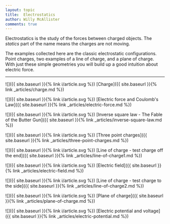 ```yaml
---
layout: topic
title:  Electrostatics
author: Willy McAllister
comments: true
---
```


Electrostatics is the study of the forces between charged objects. The *statics* part of the name means the charges are not moving.

The examples collected here are the classic electrostatic configurations. Point charges, two examples of a line of charge, and a plane of charge. With just these simple geometries you will build up a good intuition about electric force.

----

![]({{ site.baseurl }}{% link i/article.svg %}) [Charge]({{ site.baseurl }}{% link _articles/charge.md %})

![]({{ site.baseurl }}{% link i/article.svg %}) [Electric force and Coulomb's Law]({{ site.baseurl }}{% link _articles/electric-force.md %})

![]({{ site.baseurl }}{% link i/article.svg %}) [Inverse square law - The Fable of the Butter Gun]({{ site.baseurl }}{% link _articles/inverse-square-law.md %})

![]({{ site.baseurl }}{% link i/article.svg %}) [Three point charges]({{ site.baseurl }}{% link _articles/three-point-charges.md %})

![]({{ site.baseurl }}{% link i/article.svg %}) [Line of charge - test charge off the end]({{ site.baseurl }}{% link _articles/line-of-charge1.md %})

![]({{ site.baseurl }}{% link i/article.svg %}) [Electric field]({{ site.baseurl }}{% link _articles/electric-field.md %})

![]({{ site.baseurl }}{% link i/article.svg %}) [Line of charge - test charge to the side]({{ site.baseurl }}{% link _articles/line-of-charge2.md %})

![]({{ site.baseurl }}{% link i/article.svg %}) [Plane of charge]({{ site.baseurl }}{% link _articles/plane-of-charge.md %})

![]({{ site.baseurl }}{% link i/article.svg %}) [Electric potential and voltage]({{ site.baseurl }}{% link _articles/electric-potential.md %})

